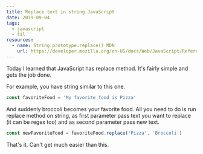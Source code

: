 ```yaml
---
title: Replace text in string JavaScript
date: 2019-09-04
tags:
  - javascript
  - til
resources:
  - name: String.prototype.replace() MDN
    url: https://developer.mozilla.org/en-US/docs/Web/JavaScript/Reference/Global_Objects/String/replace
---
```


Today I learned that JavaScript has replace method. It's fairly simple and gets the job done.

For example, you have string similar to this one.

```js
const favoriteFood = 'My favorite food is Pizza'
```

And suddenly broccoli becomes your favorite food. All you need to do is run replace method on string, as first parameter pass text you want to replace (it can be regex too) and as second parameter pass new text.

```js
const newFavoriteFood = favoriteFood.replace('Pizza', 'Broccoli')
```

That's it. Can't get much easier than this.

